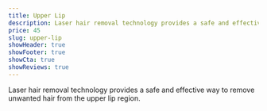 ```yaml
---
title: Upper Lip
description: Laser hair removal technology provides a safe and effective way to remove unwanted hair from the upper lip region.
price: 45
slug: upper-lip
showHeader: true
showFooter: true
showCta: true
showReviews: true
---
```


Laser hair removal technology provides a safe and effective way to remove unwanted hair from the upper lip region.
